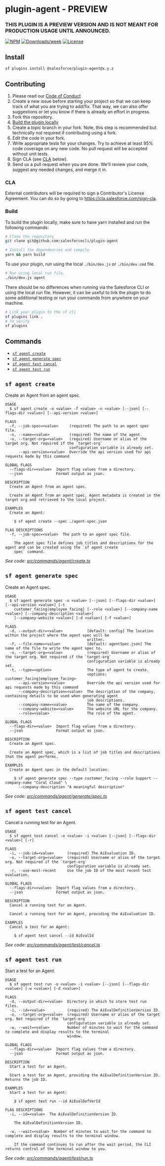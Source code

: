 # plugin-agent - PREVIEW

### THIS PLUGIN IS A PREVIEW VERSION AND IS NOT MEANT FOR PRODUCTION USAGE UNTIL ANNOUNCED.

[![NPM](https://img.shields.io/npm/v/@salesforce/plugin-agent.svg?label=@salesforce/plugin-agent)](https://www.npmjs.com/package/@salesforce/plugin-agent) [![Downloads/week](https://img.shields.io/npm/dw/@salesforce/plugin-agent.svg)](https://npmjs.org/package/@salesforce/plugin-agent) [![License](https://img.shields.io/badge/License-BSD%203--Clause-brightgreen.svg)](https://raw.githubusercontent.com/salesforcecli/plugin-agent/main/LICENSE.txt)

## Install

```bash
sf plugins install @salesforce/plugin-agent@x.y.z
```

## Contributing

1. Please read our [Code of Conduct](CODE_OF_CONDUCT.md)
2. Create a new issue before starting your project so that we can keep track of
   what you are trying to add/fix. That way, we can also offer suggestions or
   let you know if there is already an effort in progress.
3. Fork this repository.
4. [Build the plugin locally](#build)
5. Create a _topic_ branch in your fork. Note, this step is recommended but technically not required if contributing using a fork.
6. Edit the code in your fork.
7. Write appropriate tests for your changes. Try to achieve at least 95% code coverage on any new code. No pull request will be accepted without unit tests.
8. Sign CLA (see [CLA](#cla) below).
9. Send us a pull request when you are done. We'll review your code, suggest any needed changes, and merge it in.

### CLA

External contributors will be required to sign a Contributor's License
Agreement. You can do so by going to https://cla.salesforce.com/sign-cla.

### Build

To build the plugin locally, make sure to have yarn installed and run the following commands:

```bash
# Clone the repository
git clone git@github.com:salesforcecli/plugin-agent

# Install the dependencies and compile
yarn && yarn build
```

To use your plugin, run using the local `./bin/dev.js` or `./bin/dev.cmd` file.

```bash
# Run using local run file.
./bin/dev.js agent
```

There should be no differences when running via the Salesforce CLI or using the local run file. However, it can be useful to link the plugin to do some additional testing or run your commands from anywhere on your machine.

```bash
# Link your plugin to the sf cli
sf plugins link .
# To verify
sf plugins
```

## Commands

<!-- commands -->

- [`sf agent create`](#sf-agent-create)
- [`sf agent generate spec`](#sf-agent-generate-spec)
- [`sf agent test cancel`](#sf-agent-test-cancel)
- [`sf agent test run`](#sf-agent-test-run)

## `sf agent create`

Create an Agent from an agent spec.

```
USAGE
  $ sf agent create -o <value> -f <value> -n <value> [--json] [--flags-dir <value>] [--api-version <value>]

FLAGS
  -f, --job-spec=<value>     (required) The path to an agent spec file.
  -n, --name=<value>         (required) The name of the agent.
  -o, --target-org=<value>   (required) Username or alias of the target org. Not required if the `target-org`
                             configuration variable is already set.
      --api-version=<value>  Override the api version used for api requests made by this command

GLOBAL FLAGS
  --flags-dir=<value>  Import flag values from a directory.
  --json               Format output as json.

DESCRIPTION
  Create an Agent from an agent spec.

  Create an Agent from an agent spec. Agent metadata is created in the target org and retrieved to the local project.

EXAMPLES
  Create an Agent:

    $ sf agent create --spec ./agent-spec.json

FLAG DESCRIPTIONS
  -f, --job-spec=<value>  The path to an agent spec file.

    The agent spec file defines job titles and descriptions for the agent and can be created using the `sf agent create
    spec` command.
```

_See code: [src/commands/agent/create.ts](https://github.com/salesforcecli/plugin-agent/blob/1.3.2/src/commands/agent/create.ts)_

## `sf agent generate spec`

Create an Agent spec.

```
USAGE
  $ sf agent generate spec -o <value> [--json] [--flags-dir <value>] [--api-version <value>] [-t
    customer_facing|employee_facing] [--role <value>] [--company-name <value>] [--company-description <value>]
    [--company-website <value>] [-d <value>] [-f <value>]

FLAGS
  -d, --output-dir=<value>           [default: config] The location within the project where the agent spec will be
                                     written.
  -f, --file-name=<value>            [default: agentSpec.json] The name of the file to write the agent spec to.
  -o, --target-org=<value>           (required) Username or alias of the target org. Not required if the `target-org`
                                     configuration variable is already set.
  -t, --type=<option>                The type of agent to create.
                                     <options: customer_facing|employee_facing>
      --api-version=<value>          Override the api version used for api requests made by this command
      --company-description=<value>  The description of the company, containing details to be used when generating agent
                                     job descriptions.
      --company-name=<value>         The name of the company.
      --company-website=<value>      The website URL for the company.
      --role=<value>                 The role of the agent.

GLOBAL FLAGS
  --flags-dir=<value>  Import flag values from a directory.
  --json               Format output as json.

DESCRIPTION
  Create an Agent spec.

  Create an Agent spec, which is a list of job titles and descriptions that the agent performs.

EXAMPLES
  Create an Agent spec in the default location:

    $ sf agent generate spec --type customer_facing --role Support --company-name "Coral Cloud" \
      --company-description "A meaningful description"
```

_See code: [src/commands/agent/generate/spec.ts](https://github.com/salesforcecli/plugin-agent/blob/1.3.2/src/commands/agent/generate/spec.ts)_

## `sf agent test cancel`

Cancel a running test for an Agent.

```
USAGE
  $ sf agent test cancel -o <value> -i <value> [--json] [--flags-dir <value>] [-r]

FLAGS
  -i, --job-id=<value>      (required) The AiEvaluation ID.
  -o, --target-org=<value>  (required) Username or alias of the target org. Not required if the `target-org`
                            configuration variable is already set.
  -r, --use-most-recent     Use the job ID of the most recent test evaluation.

GLOBAL FLAGS
  --flags-dir=<value>  Import flag values from a directory.
  --json               Format output as json.

DESCRIPTION
  Cancel a running test for an Agent.

  Cancel a running test for an Agent, providing the AiEvaluation ID.

EXAMPLES
  Cancel a test for an Agent:

    $ sf agent test cancel --id AiEvalId
```

_See code: [src/commands/agent/test/cancel.ts](https://github.com/salesforcecli/plugin-agent/blob/1.3.2/src/commands/agent/test/cancel.ts)_

## `sf agent test run`

Start a test for an Agent.

```
USAGE
  $ sf agent test run -o <value> -i <value> [--json] [--flags-dir <value>] [-w <value>] [-d <value>]

FLAGS
  -d, --output-dir=<value>  Directory in which to store test run files.
  -i, --id=<value>          (required) The AiEvalDefinitionVersion ID.
  -o, --target-org=<value>  (required) Username or alias of the target org. Not required if the `target-org`
                            configuration variable is already set.
  -w, --wait=<value>        Number of minutes to wait for the command to complete and display results to the terminal
                            window.

GLOBAL FLAGS
  --flags-dir=<value>  Import flag values from a directory.
  --json               Format output as json.

DESCRIPTION
  Start a test for an Agent.

  Start a test for an Agent, providing the AiEvalDefinitionVersion ID. Returns the job ID.

EXAMPLES
  Start a test for an Agent:

    $ sf agent test run --id AiEvalDefVerId

FLAG DESCRIPTIONS
  -i, --id=<value>  The AiEvalDefinitionVersion ID.

    The AiEvalDefinitionVersion ID.

  -w, --wait=<value>  Number of minutes to wait for the command to complete and display results to the terminal window.

    If the command continues to run after the wait period, the CLI returns control of the terminal window to you.
```

_See code: [src/commands/agent/test/run.ts](https://github.com/salesforcecli/plugin-agent/blob/1.3.2/src/commands/agent/test/run.ts)_

<!-- commandsstop -->
